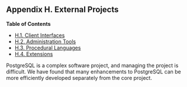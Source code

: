 ## Appendix H. External Projects

**Table of Contents**

- [H.1. Client Interfaces](external-interfaces)
- [H.2. Administration Tools](external-admin-tools)
- [H.3. Procedural Languages](external-pl)
- [H.4. Extensions](external-extensions)

PostgreSQL is a complex software project, and managing the project is difficult. We have found that many enhancements to PostgreSQL can be more efficiently developed separately from the core project.
